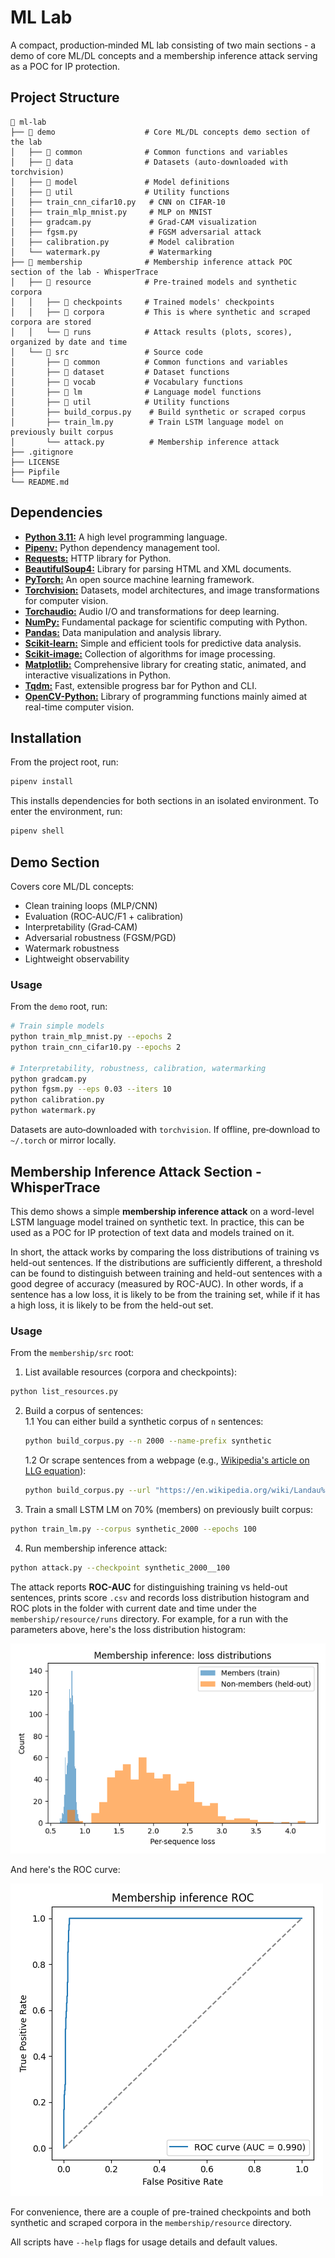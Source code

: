 # ML Lab

A compact, production‑minded ML lab consisting of two main sections - a demo of core ML/DL concepts and a membership inference attack serving as a POC for IP protection.

## Project Structure

```
📁 ml-lab
├── 📁 demo                    # Core ML/DL concepts demo section of the lab
│   ├── 📁 common              # Common functions and variables
│   ├── 📁 data                # Datasets (auto-downloaded with torchvision)
│   ├── 📁 model               # Model definitions
│   ├── 📁 util                # Utility functions
│   ├── train_cnn_cifar10.py   # CNN on CIFAR-10
│   ├── train_mlp_mnist.py     # MLP on MNIST
│   ├── gradcam.py             # Grad-CAM visualization
│   ├── fgsm.py                # FGSM adversarial attack
│   ├── calibration.py         # Model calibration
│   └── watermark.py           # Watermarking
├── 📁 membership              # Membership inference attack POC section of the lab - WhisperTrace
│   ├── 📁 resource            # Pre-trained models and synthetic corpora
│   │   ├── 📁 checkpoints     # Trained models' checkpoints
│   │   ├── 📁 corpora         # This is where synthetic and scraped corpora are stored
│   │   └── 📁 runs            # Attack results (plots, scores), organized by date and time
│   └── 📁 src                 # Source code
│       ├── 📁 common          # Common functions and variables
│       ├── 📁 dataset         # Dataset functions
│       ├── 📁 vocab           # Vocabulary functions
│       ├── 📁 lm              # Language model functions
│       ├── 📁 util            # Utility functions
│       ├── build_corpus.py    # Build synthetic or scraped corpus
│       ├── train_lm.py        # Train LSTM language model on previously built corpus
│       └── attack.py          # Membership inference attack
├── .gitignore
├── LICENSE
├── Pipfile
└── README.md
```

## Dependencies

* [**Python 3.11:**](https://www.python.org/downloads/release/python-3110/) A high level programming language.
* [**Pipenv:**](https://pipenv.pypa.io/en/latest/) Python dependency management tool.
* [**Requests:**](https://docs.python-requests.org/en/latest/) HTTP library for Python.
* [**BeautifulSoup4:**](https://www.crummy.com/software/BeautifulSoup/bs4/doc/) Library for parsing HTML and XML documents.
* [**PyTorch:**](https://pytorch.org/) An open source machine learning framework.
* [**Torchvision:**](https://pytorch.org/vision/stable/index.html) Datasets, model architectures, and image transformations for computer vision.
* [**Torchaudio:**](https://pytorch.org/audio/stable/index.html) Audio I/O and transformations for deep learning.
* [**NumPy:**](https://numpy.org/) Fundamental package for scientific computing with Python.
* [**Pandas:**](https://pandas.pydata.org/) Data manipulation and analysis library.
* [**Scikit-learn:**](https://scikit-learn.org/stable/) Simple and efficient tools for predictive data analysis.
* [**Scikit-image:**](https://scikit-image.org/) Collection of algorithms for image processing.
* [**Matplotlib:**](https://matplotlib.org/) Comprehensive library for creating static, animated, and interactive visualizations in Python.
* [**Tqdm:**](https://tqdm.github.io/) Fast, extensible progress bar for Python and CLI.
* [**OpenCV-Python:**](https://opencv.org/) Library of programming functions mainly aimed at real-time computer vision.

## Installation

From the project root, run:

```bash
pipenv install
```

This installs dependencies for both sections in an isolated environment. To enter the environment, run:

```bash
pipenv shell
```

## Demo Section

Covers core ML/DL concepts:

* Clean training loops (MLP/CNN)
* Evaluation (ROC‑AUC/F1 + calibration)
* Interpretability (Grad‑CAM)
* Adversarial robustness (FGSM/PGD)
* Watermark robustness
* Lightweight observability

### Usage

From the `demo` root, run:

```bash
# Train simple models
python train_mlp_mnist.py --epochs 2
python train_cnn_cifar10.py --epochs 2

# Interpretability, robustness, calibration, watermarking
python gradcam.py
python fgsm.py --eps 0.03 --iters 10
python calibration.py
python watermark.py
```

Datasets are auto‑downloaded with `torchvision`. If offline, pre‑download to `~/.torch` or mirror locally.

## Membership Inference Attack Section - WhisperTrace

This demo shows a simple **membership inference attack** on a word-level LSTM language model trained on synthetic text. In practice, this can be used as a POC for IP protection of text data and models trained on it.

In short, the attack works by comparing the loss distributions of training vs held-out sentences. If the distributions are sufficiently different, a threshold can be found to distinguish between training and held-out sentences with a good degree of accuracy (measured by ROC-AUC). In other words, if a sentence has a low loss, it is likely to be from the training set, while if it has a high loss, it is likely to be from the held-out set.

### Usage

From the `membership/src` root:

1. List available resources (corpora and checkpoints):

```bash
python list_resources.py
```

2. Build a corpus of sentences:  
    1.1 You can either build a synthetic corpus of `n` sentences:

    ```bash
    python build_corpus.py --n 2000 --name-prefix synthetic
    ```

    1.2 Or scrape sentences from a webpage (e.g., [Wikipedia's article on LLG equation](https://en.wikipedia.org/wiki/Landau%E2%80%93Lifshitz%E2%80%93Gilbert_equation)):

    ```bash
    python build_corpus.py --url "https://en.wikipedia.org/wiki/Landau%E2%80%93Lifshitz%E2%80%93Gilbert_equation" --name-prefix wiki_llg_equation
    ```

3. Train a small LSTM LM on 70% (members) on previously built corpus:

```bash
python train_lm.py --corpus synthetic_2000 --epochs 100
```

4. Run membership inference attack:

```bash
python attack.py --checkpoint synthetic_2000__100
```

The attack reports **ROC-AUC** for distinguishing training vs held-out sentences, prints score `.csv` and records loss distribution histogram and ROC plots in the folder with current date and time under the `membership/resource/runs` directory. For example, for a run with the parameters above, here's the loss distribution histogram:

![](./membership/resource/runs/20250906/145556__synthetic_2000__100/plot/loss_histogram.png)

And here's the ROC curve:

![](./membership/resource/runs/20250906/145556__synthetic_2000__100/plot/roc_curve.png)

For convenience, there are a couple of pre-trained checkpoints and both synthetic and scraped corpora in the `membership/resource` directory.

All scripts have `--help` flags for usage details and default values.

